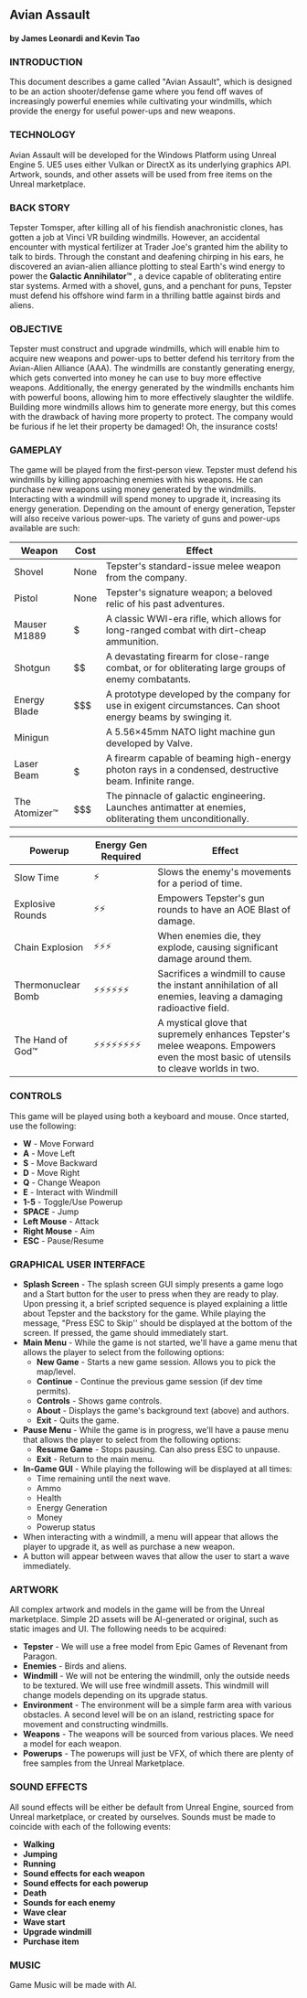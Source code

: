## **Avian Assault**

#### **by James Leonardi and Kevin Tao**

### **INTRODUCTION**

This document describes a game called "Avian Assault", which is designed to be an action shooter/defense game where you fend off waves of increasingly powerful enemies while cultivating your windmills, which provide the energy for useful power-ups and new weapons.

### **TECHNOLOGY**

Avian Assault will be developed for the Windows Platform using Unreal Engine 5. UE5 uses either Vulkan or DirectX as its underlying graphics API. Artwork, sounds, and other assets will be used from free items on the Unreal marketplace.

### **BACK STORY**

Tepster Tomsper, after killing all of his fiendish anachronistic clones, has gotten a job at Vinci VR building windmills. However, an accidental encounter with mystical fertilizer at Trader Joe's granted him the ability to talk to birds. Through the constant and deafening chirping in his ears, he discovered an avian-alien alliance plotting to steal Earth's wind energy to power the **Galactic Annihilator™** , a device capable of obliterating entire star systems. Armed with a shovel, guns, and a penchant for puns, Tepster must defend his offshore wind farm in a thrilling battle against birds and aliens.

### **OBJECTIVE**

Tepster must construct and upgrade windmills, which will enable him to acquire new weapons and power-ups to better defend his territory from the Avian-Alien Alliance (AAA). The windmills are constantly generating energy, which gets converted into money he can use to buy more effective weapons. Additionally, the energy generated by the windmills enchants him with powerful boons, allowing him to more effectively slaughter the wildlife. Building more windmills allows him to generate more energy, but this comes with the drawback of having more property to protect. The company would be furious if he let their property be damaged! Oh, the insurance costs!

### **GAMEPLAY**

The game will be played from the first-person view. Tepster must defend his windmills by killing approaching enemies with his weapons. He can purchase new weapons using money generated by the windmills. Interacting with a windmill will spend money to upgrade it, increasing its energy generation. Depending on the amount of energy generation, Tepster will also receive various power-ups. The variety of guns and power-ups available are such:

| **Weapon** | **Cost** | **Effect** |
| --- | --- | --- |
| Shovel | None | Tepster's standard-issue melee weapon from the company. |
| Pistol | None | Tepster's signature weapon; a beloved relic of his past adventures. |
| Mauser M1889 | $ | A classic WWI-era rifle, which allows for long-ranged combat with dirt-cheap ammunition. |
| Shotgun | $$ | A devastating firearm for close-range combat, or for obliterating large groups of enemy combatants. |
| Energy Blade | $$$ | A prototype developed by the company for use in exigent circumstances. Can shoot energy beams by swinging it. |
| Minigun | $$$$ | A 5.56×45mm NATO light machine gun developed by Valve. |
| Laser Beam | $$$$$ | A firearm capable of beaming high-energy photon rays in a condensed, destructive beam. Infinite range. |
| The Atomizer™ | $$$$$$$ | The pinnacle of galactic engineering. Launches antimatter at enemies, obliterating them unconditionally. |

| **Powerup** | **Energy Gen Required** | **Effect** |
| --- | --- | --- |
| Slow Time | ⚡ | Slows the enemy's movements for a period of time. |
| Explosive Rounds | ⚡⚡ | Empowers Tepster's gun rounds to have an AOE Blast of damage. |
| Chain Explosion | ⚡⚡⚡ | When enemies die, they explode, causing significant damage around them. |
| Thermonuclear Bomb | ⚡⚡⚡⚡⚡⚡ | Sacrifices a windmill to cause the instant annihilation of all enemies, leaving a damaging radioactive field. |
| The Hand of God™ | ⚡⚡⚡⚡⚡⚡⚡⚡ | A mystical glove that supremely enhances Tepster's melee weapons. Empowers even the most basic of utensils to cleave worlds in two. |

### **CONTROLS**

This game will be played using both a keyboard and mouse. Once started, use the following:

- **W** - Move Forward
- **A** - Move Left
- **S** - Move Backward
- **D** - Move Right
- **Q** - Change Weapon
- **E** - Interact with Windmill
- **1-5** - Toggle/Use Powerup
- **SPACE** - Jump
- **Left Mouse** - Attack
- **Right Mouse** - Aim
- **ESC** - Pause/Resume

### **GRAPHICAL USER INTERFACE**

- **Splash Screen** - The splash screen GUI simply presents a game logo and a Start button for the user to press when they are ready to play. Upon pressing it, a brief scripted sequence is played explaining a little about Tepster and the backstory for the game. While playing the message, "Press ESC to Skip'' should be displayed at the bottom of the screen. If pressed, the game should immediately start.
- **Main Menu** - While the game is not started, we'll have a game menu that allows the player to select from the following options:
  - **New Game** - Starts a new game session. Allows you to pick the map/level.
  - **Continue** - Continue the previous game session (if dev time permits).
  - **Controls** - Shows game controls.
  - **About** - Displays the game's background text (above) and authors.
  - **Exit** - Quits the game.
- **Pause Menu** - While the game is in progress, we'll have a pause menu that allows the player to select from the following options:
  - **Resume Game** - Stops pausing. Can also press ESC to unpause.
  - **Exit** - Return to the main menu.
- **In-Game GUI** - While playing the following will be displayed at all times:
  - Time remaining until the next wave.
  - Ammo
  - Health
  - Energy Generation
  - Money
  - Powerup status
- When interacting with a windmill, a menu will appear that allows the player to upgrade it, as well as purchase a new weapon.
- A button will appear between waves that allow the user to start a wave immediately.

### **ARTWORK**

All complex artwork and models in the game will be from the Unreal marketplace. Simple 2D assets will be AI-generated or original, such as static images and UI. The following needs to be acquired:

- **Tepster** - We will use a free model from Epic Games of Revenant from Paragon.
- **Enemies** - Birds and aliens.
- **Windmill** - We will not be entering the windmill, only the outside needs to be textured. We will use free windmill assets. This windmill will change models depending on its upgrade status.
- **Environment** - The environment will be a simple farm area with various obstacles. A second level will be on an island, restricting space for movement and constructing windmills.
- **Weapons** - The weapons will be sourced from various places. We need a model for each weapon.
- **Powerups** - The powerups will just be VFX, of which there are plenty of free samples from the Unreal Marketplace.

### **SOUND EFFECTS**

All sound effects will be either be default from Unreal Engine, sourced from Unreal marketplace, or created by ourselves. Sounds must be made to coincide with each of the following events:

- **Walking**
- **Jumping**
- **Running**
- **Sound effects for each weapon**
- **Sound effects for each powerup**
- **Death**
- **Sounds for each enemy**
- **Wave clear**
- **Wave start**
- **Upgrade windmill**
- **Purchase item**

### **MUSIC**

Game Music will be made with AI.
